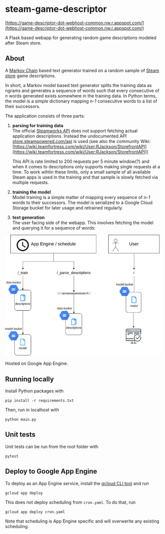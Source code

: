 # steam-game-descriptor
[https://game-descriptor-dot-webhost-common.nw.r.appspot.com/](https://game-descriptor-dot-webhost-common.nw.r.appspot.com/)

A Flask based webapp for generating random game descriptions modeled after Steam store. 

## About
A [Markov Chain](https://en.wikipedia.org/wiki/Markov_chain) based text generator trained on a random sample of [Steam store](https://store.steampowered.com/) game descriptions.

In short, a Markov model based text generator splits the training data as ngrams and generates a sequence of words such that every consecutive of _n_ words generated exists somewhere in the training data. In Python terms, the model is a simple dictionary mapping _n-1_ consecutive words to a list of their successors. 

The application consists of three parts:
 1. **parsing for training data**  
    The official [Steamworks API](https://partner.steamgames.com/doc/webapi/ISteamApps) does not support fetching actual application descriptions. Instead the undocumented API [store.steampowered.com/api](https://store.steampowered.com/api) is used (see also the community Wiki: [https://wiki.teamfortress.com/wiki/User:RJackson/StorefrontAPI](https://wiki.teamfortress.com/wiki/User:RJackson/StorefrontAPI))

    This API is rate limited to 200 requests per 5 minute window(?) and when it comes to descriptions only supports making single requests at a time. To work wihtin these limits, only a small sample of all available Steam apps is used in the training and that sample is slowly fetched via multiple requests.

 1. **training the model**  
    Model training is a simple matter of mapping every sequence of _n-1_ words to their successors. The model is serialized to a Google Cloud Storage bucket for later usage and retrained regularly.

 1. **text generation**  
    The user facing side of the webapp. This involves fetching the model and querying it for a sequence of words:

![Webapp flows](./overview.drawio.png)

 
Hosted on Google App Engine.


## Running locally
Install Python packages with  
```
pip install -r requirements.txt
```  
Then, run in localhost with
```
python main.py
```

## Unit tests
Unit tests can be run from the root folder with
```
pytest
```

## Deploy to Google App Engine
To deploy as an App Engine service, install the [gcloud CLI tool](https://cloud.google.com/sdk/gcloud) and run
```
gcloud app deploy
```
This does not deploy scheduling from `cron.yaml`. To do that, run
```
gcloud app deploy cron.yaml
```
Note that scheduling is App Engine specific and will overwerite any existing scheduling.
